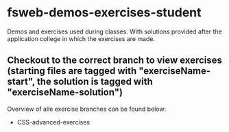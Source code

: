 # fsweb-demos-exercises-student
Demos and exercises used during classes. With solutions provided after the application college in which the exercises are made.

## Checkout to the correct branch to view exercises (starting files are tagged with "exerciseName-start", the solution is tagged with "exerciseName-solution")

Overview of alle exercise branches can be found below:

- CSS-advanced-exercises

